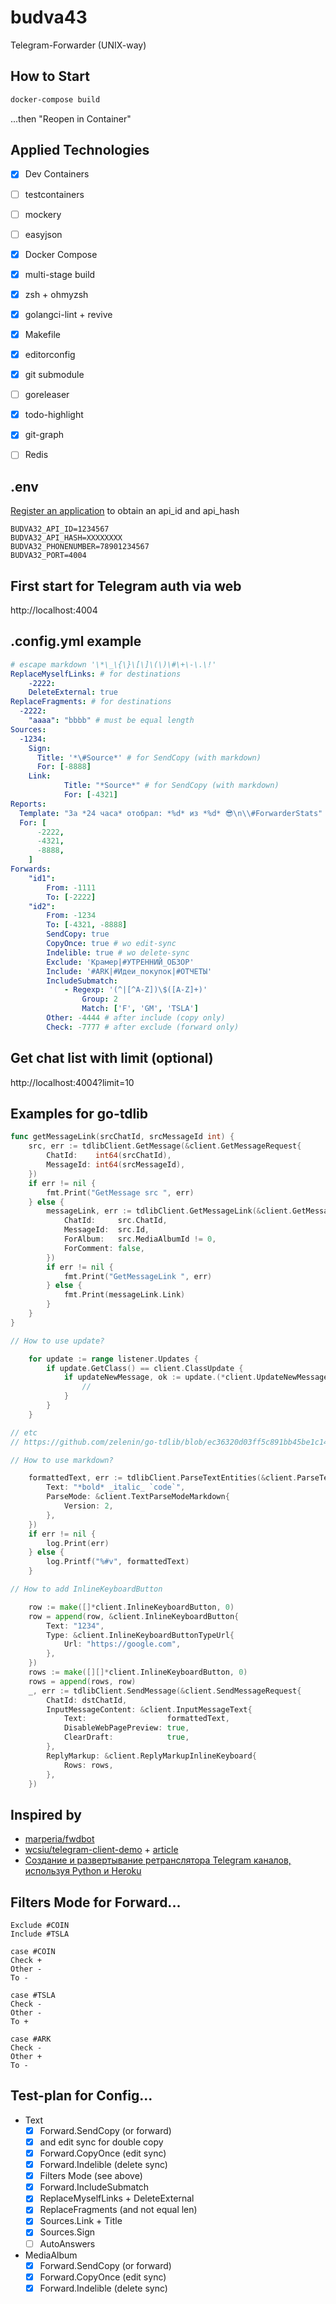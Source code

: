 # budva43

Telegram-Forwarder (UNIX-way)

## How to Start

```bash
docker-compose build
```
...then "Reopen in Container"

## Applied Technologies

- [x] Dev Containers
- [ ] testcontainers
- [ ] mockery
- [ ] easyjson
- [x] Docker Compose
- [x] multi-stage build
- [x] zsh + ohmyzsh
- [x] golangci-lint + revive
- [x] Makefile
- [x] editorconfig
- [x] git submodule
- [ ] goreleaser
- [x] todo-highlight
- [x] git-graph
- [ ] Redis


## .env

[Register an application](https://my.telegram.org/apps) to obtain an api_id and api_hash

```
BUDVA32_API_ID=1234567
BUDVA32_API_HASH=XXXXXXXX
BUDVA32_PHONENUMBER=78901234567
BUDVA32_PORT=4004
```

## First start for Telegram auth via web

http://localhost:4004

<!-- ## Old variants for Telegram auth (draft)

from console:

```
$ go run .
```

or via docker:

```
$ make
$ make up
$ docker attach telegram-forwarder
```

but then we have problem with permissions (may be need docker rootless mode?):

```
$ sudo chmod -R 777 ./tdata
``` -->

## .config.yml example

```yml
# escape markdown '\*\_\{\}\[\]\(\)\#\+\-\.\!'
ReplaceMyselfLinks: # for destinations
	-2222:
    DeleteExternal: true
ReplaceFragments: # for destinations
  -2222:
    "aaaa": "bbbb" # must be equal length
Sources:
  -1234:
    Sign:
      Title: '*\#Source*' # for SendCopy (with markdown)
      For: [-8888]
    Link:
			Title: "*Source*" # for SendCopy (with markdown)
			For: [-4321]
Reports:
  Template: "За *24 часа* отобрал: *%d* из *%d* 😎\n\\#ForwarderStats" # (with markdown)
  For: [
      -2222,
      -4321,
      -8888,
    ]
Forwards:
	"id1":
		From: -1111
		To: [-2222]
	"id2":
		From: -1234
		To: [-4321, -8888]
		SendCopy: true
		CopyOnce: true # wo edit-sync
		Indelible: true # wo delete-sync
		Exclude: 'Крамер|#УТРЕННИЙ_ОБЗОР'
		Include: '#ARK|#Идеи_покупок|#ОТЧЕТЫ'
		IncludeSubmatch:
			- Regexp: '(^|[^A-Z])\$([A-Z]+)'
				Group: 2
				Match: ['F', 'GM', 'TSLA']
		Other: -4444 # after include (copy only)
		Check: -7777 # after exclude (forward only)
```

## Get chat list with limit (optional)

http://localhost:4004?limit=10

## Examples for go-tdlib

```go
func getMessageLink(srcChatId, srcMessageId int) {
	src, err := tdlibClient.GetMessage(&client.GetMessageRequest{
		ChatId:    int64(srcChatId),
		MessageId: int64(srcMessageId),
	})
	if err != nil {
		fmt.Print("GetMessage src ", err)
	} else {
		messageLink, err := tdlibClient.GetMessageLink(&client.GetMessageLinkRequest{
			ChatId:     src.ChatId,
			MessageId:  src.Id,
			ForAlbum:   src.MediaAlbumId != 0,
			ForComment: false,
		})
		if err != nil {
			fmt.Print("GetMessageLink ", err)
		} else {
			fmt.Print(messageLink.Link)
		}
	}
}

// How to use update?

	for update := range listener.Updates {
		if update.GetClass() == client.ClassUpdate {
			if updateNewMessage, ok := update.(*client.UpdateNewMessage); ok {
				//
			}
		}
	}

// etc
// https://github.com/zelenin/go-tdlib/blob/ec36320d03ff5c891bb45be1c14317c195eeadb9/client/type.go#L1028-L1108

// How to use markdown?

	formattedText, err := tdlibClient.ParseTextEntities(&client.ParseTextEntitiesRequest{
		Text: "*bold* _italic_ `code`",
		ParseMode: &client.TextParseModeMarkdown{
			Version: 2,
		},
	})
	if err != nil {
		log.Print(err)
	} else {
		log.Printf("%#v", formattedText)
	}

// How to add InlineKeyboardButton

	row := make([]*client.InlineKeyboardButton, 0)
	row = append(row, &client.InlineKeyboardButton{
		Text: "1234",
		Type: &client.InlineKeyboardButtonTypeUrl{
			Url: "https://google.com",
		},
	})
	rows := make([][]*client.InlineKeyboardButton, 0)
	rows = append(rows, row)
	_, err := tdlibClient.SendMessage(&client.SendMessageRequest{
		ChatId: dstChatId,
		InputMessageContent: &client.InputMessageText{
			Text:                  formattedText,
			DisableWebPagePreview: true,
			ClearDraft:            true,
		},
		ReplyMarkup: &client.ReplyMarkupInlineKeyboard{
			Rows: rows,
		},
	})

```

## Inspired by

- [marperia/fwdbot](https://github.com/marperia/fwdbot)
- [wcsiu/telegram-client-demo](https://github.com/wcsiu/telegram-client-demo) + [article](https://wcsiu.github.io/2020/12/26/create-a-telegram-client-in-go-with-docker.html)
- [Создание и развертывание ретранслятора Telegram каналов, используя Python и Heroku](https://vc.ru/dev/158757-sozdanie-i-razvertyvanie-retranslyatora-telegram-kanalov-ispolzuya-python-i-heroku)

## Filters Mode for Forward...

```
Exclude #COIN
Include #TSLA

case #COIN
Check +
Other -
To -

case #TSLA
Check -
Other -
To +

case #ARK
Check -
Other +
To -
```

## Test-plan for Config...

- Text
  - [x] Forward.SendCopy (or forward)
  - [x] and edit sync for double copy
  - [x] Forward.CopyOnce (edit sync)
  - [x] Forward.Indelible (delete sync)
  - [x] Filters Mode (see above)
  - [x] Forward.IncludeSubmatch
  - [x] ReplaceMyselfLinks + DeleteExternal
  - [x] ReplaceFragments (and not equal len)
  - [x] Sources.Link + Title
  - [x] Sources.Sign
  - [ ] AutoAnswers
- MediaAlbum
  - [x] Forward.SendCopy (or forward)
  - [x] Forward.CopyOnce (edit sync)
  - [x] Forward.Indelible (delete sync)
